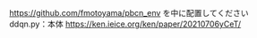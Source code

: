 https://github.com/fmotoyama/pbcn_env を中に配置してください  
ddqn.py：本体 https://ken.ieice.org/ken/paper/20210706yCeT/
